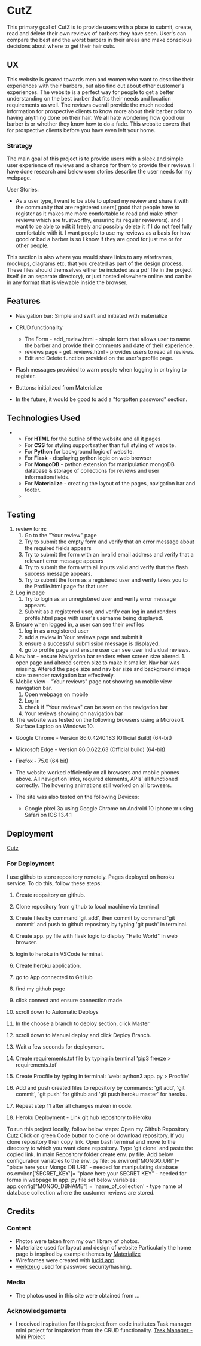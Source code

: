 # CutZ

This primary goal of CutZ is to provide users with a place to submit, create, read and delete their own reviews of barbers they have seen. User's can compare  the best and the worst barbers in their areas and make conscious decisions about where to get their hair cuts. 

## UX

This website is geared towards men and women who want to describe their experiences with their barbers, but also find out about other customer's experiences. The website is a perfect way for people to get a better understanding on the best barber that fits their needs and location requirements as well. The reviews overall provide the much needed information for prospective clients to know more about their barber prior to having anything done on their hair. We all hate wondering how good our barber is or whether they know how to do a fade. This website covers that for prospective clients before you have even left your home.

### Strategy

The main goal of this project is to provide users with a sleek and simple user experience of reviews and a chance for them to provide their reviews. I have done research and below user stories describe the user needs for my webpage.

User Stories:

-   As a user type, I want to be able to upload my review and share it with the community that are registered users( good that people have to register as it makes me more comfortable to read and make other reviews which are trustworthy, ensuring its regular reviewers). and I want to be able to edit it freely and possibly delete it if I do not feel fully comfortable with it. I want people to use my reviews as a basis for how good or bad a barber is so I know if they are good for just me or for other people. 

This section is also where you would share links to any wireframes, mockups, diagrams etc. that you created as part of the design process. These files should themselves either be included as a pdf file in the project itself (in an separate directory), or just hosted elsewhere online and can be in any format that is viewable inside the browser.

## Features
-   Navigation bar: Simple and swift and initiated with materialize
- CRUD functionality
	- The Form - add_review.html - simple form that allows user to name the barber and provide their comments and date of their experience. 
	- reviews page - get_reviews.html - provides users to read all reviews. 
	- Edit and Delete function provided on the user's profile page. 

- Flash messages provided to warn people when logging in or trying to register. 
- Buttons: initialized from Materialize 

- In the future, it would be good to add a "forgotten password" section. 

## Technologies Used

-   
    -   For **HTML**  for the outline of the website and all it pages 
    - For **CSS** for styling support rather than full styling of website. 
    - For **Python** for background logic of website. 
    - For **Flask** - displaying python logic on web browser
	- For **MongoDB** - python extension for manipulation mongoDB database & storage of collections for reviews and user information/fields. 
	- For **Materialize** - creating the layout of the pages, navigation bar and footer.
	- 

## Testing
1.  review form:
    1.  Go to the "Your review" page
    2.  Try to submit the empty form and verify that an error message about the required fields appears
    3.  Try to submit the form with an invalid email address and verify that a relevant error message appears
    4.  Try to submit the form with all inputs valid and verify that the flash success message appears.
    5. Try to submit the form as a registered user and verify takes you to the Profile.html page for that user
2. Log in page
	1. Try to login as an unregistered user and verify error message appears. 
	2. Submit as a registered user, and verify can log in and renders profile.html page with user's username being displayed. 
3. Ensure when logged in, a user can see their profiles
	1. log in as a registered user
	2. add a review in Your reviews page and submit it
	3. ensure a successful submission message is displayed.
	4. go to profile page and ensure user can see user individual  reviews. 
4. Nav bar - ensure Navigation bar renders when screen size altered. 
		1. open page and altered screen size to make it smaller. Nav bar was missing. Altered the page size and nav bar size and background image size to render navigation bar effectively.  
5. Mobile view - "Your reviews" page not showing on mobile view navigation bar. 
	1. Open webpage on mobile
	2. Log in
	3. check if "Your reviews" can be seen on the navigation bar
	4. Your reviews showing on navigation bar
5. The website was tested on the following browsers using a Microsoft Surface Laptop on Windows 10.

- Google Chrome - Version 86.0.4240.183 (Official Build) (64-bit)

- Microsoft Edge - Version 86.0.622.63 (Official build) (64-bit)

- Firefox - 75.0 (64 bit)

- The website worked efficiently on all browsers and mobile phones above. All navigation links, required elements, APIs’ all functioned correctly. The hovering animations still worked on all browsers.

- The site was also tested on the following Devices:

	- Google pixel 3a using Google Chrome on Android 10 iphone xr using Safari on IOS 13.4.1 
## Deployment
[Cutz](https://github.com/aoshenye/Cutz21)


### For Deployment 
I use github to store repository remotely.  Pages deployed on heroku service. To do this, follow these steps:

1. Create reopsitory on github.
2. Clone repository from github to local machine via terminal
3. Create files by command 'git add', then commit by command 'git commit' and push to github repository by typing 'git push' in terminal.
4. Create app. py file with flask logic to display "Hello World" in web browser.
5. login to heroku in VSCode terminal.
6. Create heroku application.
7. go to App connected to GitHub
8. find my github page
9.  click connect and ensure connection  made. 
10. scroll down to Automatic Deploys
11. In the choose a branch to deploy section, click Master
12. scroll down to Manual deploy and click Deploy Branch.
13. Wait a few seconds for deployment.   
14. Create requirements.txt file by typing in terminal 'pip3 freeze > requirements.txt'
15. Create Procfile by typing in terminal: 'web: python3 app. py > Procfile'
16. Add and push created files to repository by commands: 'git add', 'git commit', 'git push' for github and 'git push heroku master' for heroku.
17. Repeat step 11 after all changes maken in code.

	
1. Heroku Deployment - Link git hub repository to Heroku
		
To run this project locally, follow below steps:
Open my Github Repository [Cutz](https://github.com/aoshenye/Cutz21)
Click on green Code button to clone or download repository.
If you clone repository then copy link.
Open bash terminal and move to the directory to which you want clone repository.
Type 'git clone' and paste the copied link.
In main Repository folder create env. py file.
Add below configuration variables to the env. py file:
os.environ["MONGO_URI"]= "place here your Mongo DB URI" - needed for manipulating database
os.environ['SECRET_KEY']= "place here your SECRET KEY" - needed for forms in webpage
In app. py file set below variables:
app.config["MONGO_DBNAME"] = 'name_of_collection' - type name of database collection where the customer reviews are stored.


## Credits

### Content

- Photos were taken from my own library of photos.   
- Materialize used for layout and design of website Particularly the home page is inspired by example themes by [Materialize](https://materializecss.com/Z)
- Wireframes were created with [lucid.app](lucid.appZ])
- [werkzeug](https://werkzeug.palletsprojects.com/en/1.0.x/utils/) used for password security/hashing. 

### Media

-   The photos used in this site were obtained from ...

### Acknowledgements

-   I received inspiration for this project from code institutes Task manager mini project for inspiration from the CRUD functionality. [Task Manager - Mini Project](https://courses.codeinstitute.net/courses/course-v1:CodeInstitute+DCP101+2017_T3/course/#block-v1:CodeInstitute+DCP101+2017_T3+type@chapter+block@196c000dd670458cafc7b2dc9d4a8245Z)
<!--stackedit_data:
eyJoaXN0b3J5IjpbLTUzOTgzODU5MV19
-->
